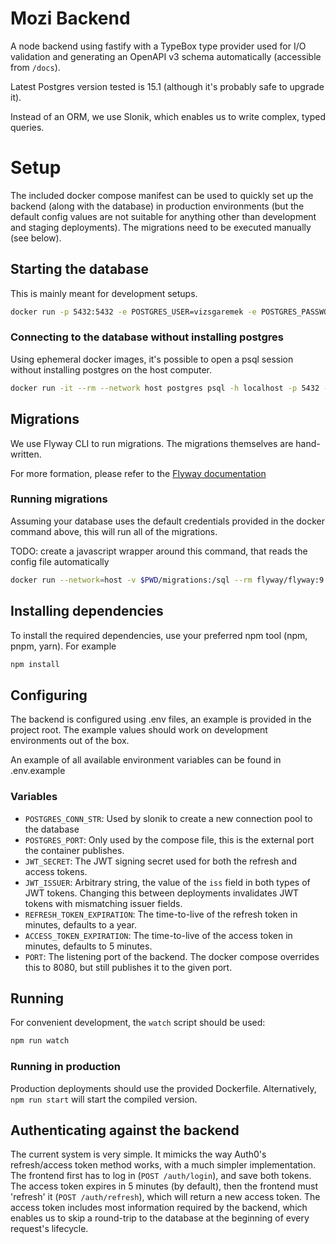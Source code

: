 # Mozi Backend

A node backend using fastify with a TypeBox type provider used for I/O validation and generating an OpenAPI v3 schema automatically (accessible from `/docs`).

Latest Postgres version tested is 15.1 (although it's probably safe to upgrade it).

Instead of an ORM, we use Slonik, which enables us to write complex, typed queries.

# Setup

The included docker compose manifest can be used to quickly set up the backend (along with the database) in production environments (but the default config values are not suitable for anything other than development and staging deployments). The migrations need to be executed manually (see below).

## Starting the database

This is mainly meant for development setups.

```bash
docker run -p 5432:5432 -e POSTGRES_USER=vizsgaremek -e POSTGRES_PASSWORD=vizsgaremek -d --name postgres postgres:15.1
```

### Connecting to the database without installing postgres

Using ephemeral docker images, it's possible to open a psql session without installing postgres on the host computer.

``` bash
docker run -it --rm --network host postgres psql -h localhost -p 5432 -U vizsgaremek vizsgaremek
```

## Migrations

We use Flyway CLI to run migrations. The migrations themselves are hand-written.

For more formation, please refer to the [Flyway documentation](https://flywaydb.org/documentation/concepts/migrations)

### Running migrations

Assuming your database uses the default credentials provided in the docker command above, this will run all of the migrations.

TODO: create a javascript wrapper around this command, that reads the config file automatically

```bash
docker run --network=host -v $PWD/migrations:/sql --rm flyway/flyway:9.8.1 -user=vizsgaremek -password=vizsgaremek -url="jdbc:postgresql://localhost:5432/vizsgaremek" -locations=filesystem:/sql migrate
```

## Installing dependencies

To install the required dependencies, use your preferred npm tool (npm, pnpm, yarn). For example

``` bash
npm install
```

## Configuring 

The backend is configured using .env files, an example is provided in the project root. The example values should work on development environments out of the box.

An example of all available environment variables can be found in .env.example

### Variables

- `POSTGRES_CONN_STR`: Used by slonik to create a new connection pool to the database
- `POSTGRES_PORT`: Only used by the compose file, this is the external port the container publishes.
- `JWT_SECRET`: The JWT signing secret used for both the refresh and access tokens.
- `JWT_ISSUER`: Arbitrary string, the value of the `iss` field in both types of JWT tokens. Changing this between deployments invalidates JWT tokens with mismatching issuer fields.
- `REFRESH_TOKEN_EXPIRATION`: The time-to-live of the refresh token in minutes, defaults to a year.
- `ACCESS_TOKEN_EXPIRATION`: The time-to-live of the access token in minutes, defaults to 5 minutes.
- `PORT`: The listening port of the backend. The docker compose overrides this to 8080, but still publishes it to the given port.

## Running

For convenient development, the `watch` script should be used:

```bash
npm run watch 
```

### Running in production

Production deployments should use the provided Dockerfile. Alternatively, `npm run start` will start the compiled version.

## Authenticating against the backend

The current system is very simple. It mimicks the way Auth0's refresh/access token method works, with a much simpler implementation. The frontend first has to log in (`POST /auth/login`), and save both tokens. The access token expires in 5 minutes (by default), then the frontend must 'refresh' it (`POST /auth/refresh`), which will return a new access token. The access token includes most information required by the backend, which enables us to skip a round-trip to the database at the beginning of every request's lifecycle.
